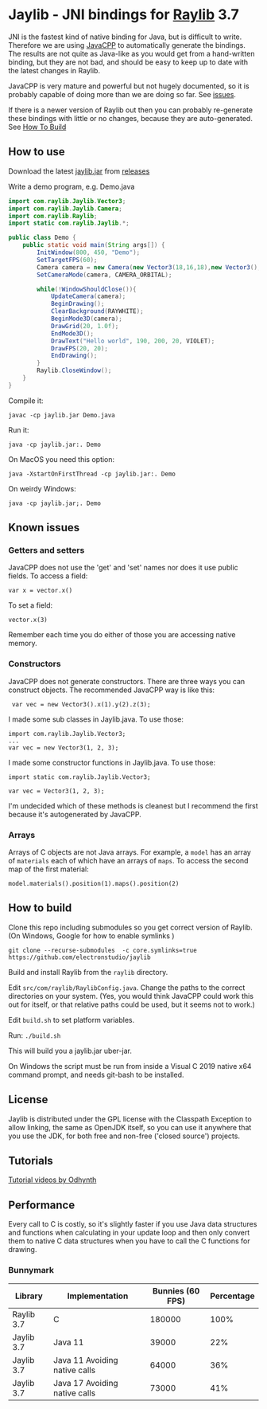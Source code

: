 # Jaylib - JNI bindings for [Raylib](https://github.com/raysan5/raylib/) 3.7

JNI is the fastest kind of native binding for Java, but is difficult to write.  Therefore
we are using [JavaCPP](https://github.com/bytedeco/javacpp) to automatically generate the bindings.
The results are not quite as Java-like
as you would get from a hand-written binding, but they are not bad, and should be easy to keep up to date
with the latest changes in Raylib.

JavaCPP is very mature and powerful but not hugely documented, so it is probably capable of doing more than we are
doing so far.
See [issues](https://github.com/electronstudio/jaylib/issues).

If there is a newer version of Raylib out then you can probably re-generate these bindings with little or no changes, because
they are auto-generated.  See [How To Build](#how-to-build)

## How to use

Download the latest [jaylib.jar](https://github.com/electronstudio/jaylib/releases/download/v3.0.0-rc5/jaylib.jar) from [releases](https://github.com/electronstudio/jaylib/releases)

Write a demo program, e.g. Demo.java

```java
import com.raylib.Jaylib.Vector3;
import com.raylib.Jaylib.Camera;
import com.raylib.Raylib;
import static com.raylib.Jaylib.*;

public class Demo {
    public static void main(String args[]) {
        InitWindow(800, 450, "Demo");
        SetTargetFPS(60);
        Camera camera = new Camera(new Vector3(18,16,18),new Vector3(), new Vector3(0,1,0), 45, 0);
        SetCameraMode(camera, CAMERA_ORBITAL);

        while(!WindowShouldClose()){
            UpdateCamera(camera);
            BeginDrawing();
            ClearBackground(RAYWHITE);
            BeginMode3D(camera);
            DrawGrid(20, 1.0f);
            EndMode3D();
            DrawText("Hello world", 190, 200, 20, VIOLET);
            DrawFPS(20, 20);
            EndDrawing();
        }
        Raylib.CloseWindow();
    }
}
```

Compile it:

    javac -cp jaylib.jar Demo.java
    
Run it:

    java -cp jaylib.jar:. Demo
    
On MacOS you need this option:

    java -XstartOnFirstThread -cp jaylib.jar:. Demo
    
On weirdy Windows:

    java -cp jaylib.jar;. Demo

## Known issues

### Getters and setters

JavaCPP does not use the 'get' and 'set' names nor does it use public fields.  To access a field:

    var x = vector.x()

To set a field:
    
    vector.x(3)

Remember each time you do either of those you are accessing native memory.

### Constructors

JavaCPP does not generate constructors.  There are three ways you can construct objects.  The recommended JavaCPP way is like this:

     var vec = new Vector3().x(1).y(2).z(3);

I made some sub classes in Jaylib.java.  To use those:

    import com.raylib.Jaylib.Vector3;
    ...
    var vec = new Vector3(1, 2, 3);

I made some constructor functions in Jaylib.java.  To use those:

    import static com.raylib.Jaylib.Vector3;

    var vec = Vector3(1, 2, 3);

I'm undecided which of these methods is cleanest but I recommend the first because it's autogenerated by JavaCPP.

### Arrays

Arrays of C objects are not Java arrays.  For example, a `model` has an array of `materials` each
of which have an arrays of `maps`.  To access the second map of the first material:

    model.materials().position(1).maps().position(2)

## How to build

Clone this repo including submodules so you get correct version of Raylib.  (On Windows, Google for how to enable symlinks
)

    git clone --recurse-submodules  -c core.symlinks=true https://github.com/electronstudio/jaylib

Build and install Raylib from the `raylib` directory.

Edit `src/com/raylib/RaylibConfig.java`.  Change the paths to the correct directories on your system.  (Yes, you would think JavaCPP could work this out for itself, or that relative paths could be used, but it seems not to work.)

Edit `build.sh` to set platform variables.

Run:
`./build.sh`

This will build you a jaylib.jar uber-jar.

On Windows the script must be run from inside a Visual C 2019 native x64 command prompt, and needs git-bash to be installed.

## License

Jaylib is distributed under the GPL license with the Classpath Exception to allow linking, the same as OpenJDK itself, so you can use it
anywhere that you use the JDK, for both free and non-free ('closed source') projects.

## Tutorials

[Tutorial videos by Odhynth](https://www.youtube.com/watch?v=YhqDrzBMC8E&list=PLjWtYjfP9T98elE35qy67vnZs5_u8Aa83)

## Performance

Every call to C is costly, so it's slightly faster if you use Java data structures and functions when calculating
in your update loop
and then only convert them to native C data structures when you have to call the C functions for drawing.

### Bunnymark

| Library                | Implementation    | Bunnies (60 FPS) | Percentage    |
| -------------          | -------------     | -------------    | ------------- |
| Raylib 3.7             | C                 | 180000           | 100%          |
| Jaylib 3.7 | Java 11         | 39000            | 22%           |
| Jaylib 3.7 | Java 11 Avoiding native calls         | 64000            | 36%           |
| Jaylib 3.7 | Java 17 Avoiding native calls         | 73000            | 41%           |